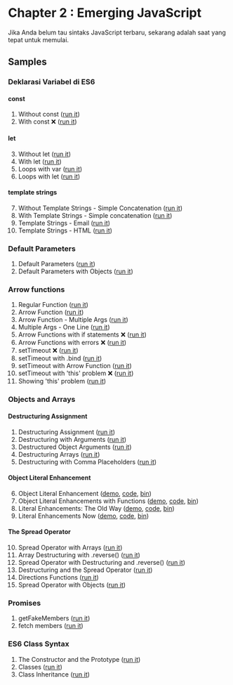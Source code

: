 # Chapter 2 : Emerging JavaScript

Jika Anda belum tau sintaks JavaScript terbaru, sekarang adalah saat yang tepat untuk memulai.

## Samples

### Deklarasi Variabel di ES6

#### const

1. Without const ([run it](http://jsbin.com/gapoxa/1/edit?js,console))
2. With const ❌ ([run it](https://jsbin.com/gapoxa/2/edit?js,console))

#### let

3. Without let ([run it](https://jsbin.com/gapoxa/3/edit?js,console))
4. With let ([run it](https://jsbin.com/gapoxa/4/edit?js,console))
5. Loops with var ([run it](http://jsbin.com/gapoxa/5/edit?js,output))
6. Loops with let ([run it](http://jsbin.com/gapoxa/6/edit?js,output))

#### template strings

7. Without Template Strings - Simple Concatenation ([run it](https://jsbin.com/gapoxa/7/edit?js,console))
8. With Template Strings - Simple concatenation ([run it](https://jsbin.com/gapoxa/8/edit?js,console))
9. Template Strings - Email ([run it](https://output.jsbin.com/gapoxa/9))
10. Template Strings - HTML ([run it](https://jsbin.com/gapoxa/10/edit?js,output))

### Default Parameters

1. Default Parameters ([run it](http://jsbin.com/yeqexu/1/edit?js,console))
2. Default Parameters with Objects ([run it](http://jsbin.com/yeqexu/2/edit?js,console))

### Arrow functions

1. Regular Function
   ([run it](http://jsbin.com/tegefa/1/edit?js,console))
2. Arrow Function ([run it](http://jsbin.com/tegefa/2/edit?js,console))
3. Arrow Function - Multiple Args ([run it](http://jsbin.com/tegefa/3/edit?js,console))
4. Multiple Args - One Line ([run it](http://jsbin.com/tegefa/4/edit?js,console))
5. Arrow Functions with if statements ❌ ([run it](http://jsbin.com/tegefa/5/edit?js,console))
6. Arrow Functions with errors ❌ ([run it](http://jsbin.com/tegefa/6/edit?js,console))
7. setTimeout ❌ ([run it](http://jsbin.com/tegefa/7/edit?js,console))
8. setTimeout with .bind ([run it](http://jsbin.com/tegefa/8/edit?js,console))
9. setTimeout with Arrow Function ([run it](http://jsbin.com/tegefa/9/edit?js,console))
10. setTimeout with 'this' problem ❌ ([run it](http://jsbin.com/tegefa/10/edit?js,console))
11. Showing 'this' problem ([run it](http://jsbin.com/tegefa/11/edit?js,console))

### Objects and Arrays

#### Destructuring Assignment

1. Destructuring Assignment ([run it](http://jsbin.com/jukokaf/1/edit?js,console))
2. Destructuring with Arguments ([run it](http://jsbin.com/jukokaf/2/edit?js,console))
3. Destructured Object Arguments ([run it](http://jsbin.com/jukokaf/3/edit?js,console))
4. Destructuring Arrays ([run it](http://jsbin.com/jukokaf/4/edit?js,console))
5. Destructuring with Comma Placeholders ([run it](http://jsbin.com/jukokaf/5/edit?js,console))

#### Object Literal Enhancement

6. Object Literal Enhancement ([demo](https://rawgit.com/MoonHighway/learning-react/master/chapter-02/04-objects-and-arrays/06-object-literal-enhancement.html), [code](http://github.com/MoonHighway/learning-react/blob/master/chapter-02/04-objects-and-arrays/06-object-literal-enhancement.html), [bin](http://jsbin.com/jukokaf/6/edit?js,console))
7. Object Literal Enhancements with Functions ([demo](https://rawgit.com/MoonHighway/learning-react/master/chapter-02/04-objects-and-arrays/07-object-literal-enhancement.html), [code](http://github.com/MoonHighway/learning-react/blob/master/chapter-02/04-objects-and-arrays/07-object-literal-enhancement.html), [bin](http://jsbin.com/jukokaf/7/edit?js,console))
8. Literal Enhancements: The Old Way ([demo](https://rawgit.com/MoonHighway/learning-react/master/chapter-02/04-objects-and-arrays/08-object-literal-enhancement.html), [code](http://github.com/MoonHighway/learning-react/blob/master/chapter-02/04-objects-and-arrays/08-object-literal-enhancement.html), [bin](http://jsbin.com/jukokaf/8/edit?js,console))
9. Literal Enhancements Now ([demo](https://rawgit.com/MoonHighway/learning-react/master/chapter-02/04-objects-and-arrays/09-object-literal-enhancement.html), [code](http://github.com/MoonHighway/learning-react/blob/master/chapter-02/04-objects-and-arrays/09-object-literal-enhancement.html), [bin](http://jsbin.com/jukokaf/9/edit?js,console))

#### The Spread Operator

10. Spread Operator with Arrays ([run it](http://jsbin.com/jukokaf/10/edit?js,console))
11. Array Destructuring with .reverse() ([run it](http://jsbin.com/jukokaf/11/edit?js,console))
12. Spread Operator with Destructuring and .reverse() ([run it](http://jsbin.com/jukokaf/12/edit?js,console))
13. Destructuring and the Spread Operator ([run it](http://jsbin.com/jukokaf/13/edit?js,console))
14. Directions Functions ([run it](http://jsbin.com/jukokaf/14/edit?js,console))
15. Spread Operator with Objects ([run it](http://jsbin.com/jukokaf/15/edit?js,console))

### Promises

1. getFakeMembers ([run it](http://jsbin.com/pupojik/1/edit?js,console))
2. fetch members ([run it](http://jsbin.com/haguhe/1/edit?js,console))

### ES6 Class Syntax

1. The Constructor and the Prototype ([run it](http://jsbin.com/hoqileh/1/edit?js,console))
2. Classes ([run it](http://jsbin.com/hoqileh/2/edit?js,console))
3. Class Inheritance ([run it](http://jsbin.com/hoqileh/3/edit?js,console))
